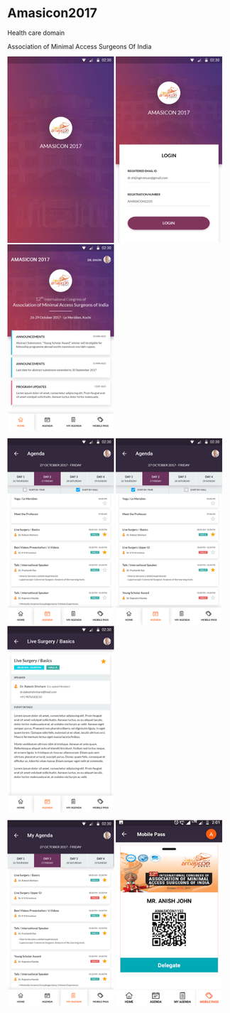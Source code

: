 # Amasicon2017
Health care domain

Association of Minimal Access Surgeons Of India


<img src="https://github.com/raheez/Amasicon2017/blob/master/Screenshots/1-splash.png" width="240" height="420">    <img src="https://github.com/raheez/Amasicon2017/blob/master/Screenshots/2-login.png" width="240" height="420">    <img src="https://github.com/raheez/Amasicon2017/blob/master/Screenshots/3-dashboard.png" width="240" height="420">


<img src="https://github.com/raheez/Amasicon2017/blob/master/Screenshots/4-agenda.png" width="240" height="420">    <img src="https://github.com/raheez/Amasicon2017/blob/master/Screenshots/5-agenda2.png" width="240" height="420">    <img src="https://github.com/raheez/Amasicon2017/blob/master/Screenshots/6-agenda_details.png" width="240" height="420">


<img src="https://github.com/raheez/Amasicon2017/blob/master/Screenshots/7-my_agenda.png" width="240" height="420">    <img src="https://github.com/raheez/Amasicon2017/blob/master/Screenshots/8-mobile_pass.png" width="240" height="420">

